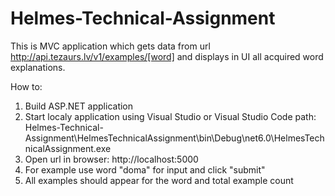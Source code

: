 # Helmes-Technical-Assignment

This is MVC application which gets data from url http://api.tezaurs.lv/v1/examples/[word] and displays in UI all acquired word explanations.

How to:
<ol>
  <li>Build ASP.NET application</li>
  <li>Start localy application using Visual Studio or Visual Studio Code path: Helmes-Technical-Assignment\HelmesTechnicalAssignment\bin\Debug\net6.0\HelmesTechnicalAssignment.exe</li>
  <li>Open url in browser: http://localhost:5000</li>
  <li>For example use word "doma" for input and click "submit"</li>
  <li>All examples should appear for the word and total example count</li>
 </ol>

